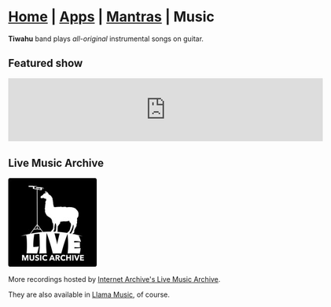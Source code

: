 # [Home] | [Apps] | [Mantras] | Music

**Tiwahu** band plays *all-original* instrumental songs on guitar.

## Featured show

<iframe src="https://archive.org/embed/tiwahu2025-07-23.sbd.flac24&playlist=1" width="640" height="128" frameborder="0" webkitallowfullscreen="true" mozallowfullscreen="true" allowfullscreen></iframe>

## Live Music Archive

[![Live Music Archive llama logo](ia-lma.png)][ia-tiwahu]

More recordings hosted by [Internet Archive's Live Music Archive][ia-tiwahu].

They are also available in [Llama Music][llama music], of course.

[home]: ../index.md
[apps]: ../apps/index.md
[mantras]: ../mantras/index.md
[music]: ../music/index.md

[llama music]: ../apps/llama-music/index.md
[ia-tiwahu]: https://archive.org/details/Tiwahu?sort=-date
